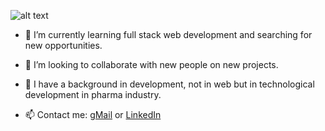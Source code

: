 ![alt text](https://github.com/mihocsaszilard/mihocsaszilard/blob/main/github-readme-image.png?raw=true)

- 🌱 I’m currently learning full stack web development and searching for new opportunities.
- 💞️ I’m looking to collaborate with new people on new projects.
- :test_tube: I have a background in development, not in web but in technological development in pharma industry.

- 📫 Contact me: [gMail](mihocsa48@gmail.com) or [LinkedIn](https://www.linkedin.com/in/mihocsaszilard/)

<!---
mihocsaszilard/mihocsaszilard is a ✨ special ✨ repository because its `README.md` (this file) appears on your GitHub profile.
You can click the Preview link to take a look at your changes.
--->
